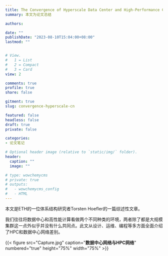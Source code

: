 ```yaml
---
title: The Convergence of Hyperscale Data Center and High-Performance Computing Networks论文总结
summary: 本文为论文总结

authors:

date: ""
publishDate: "2023-08-10T15:04:00+08:00"
lastmod: ""


# View.
#   1 = List
#   2 = Compact
#   3 = Card
view: 2

comments: true
profile: true
share: false

gitment: true
slug: convergence-hyperscale-cn

featured: false
headless: false
draft: true
private: false

categories:
- 论文笔记

# Optional header image (relative to `static/img/` folder).
header:
  caption: ""
  image: ""

# type: wowchemycms
# private: true
# outputs:
#   - wowchemycms_config
#   - HTML
---
```


本文是ETH的一位体系结构研究者Torsten Hoefler的一篇综述性文章。

我们往往将数据中心和高性能计算看做两个不同种类的环境，两者除了都是大规模集群这一点外似乎并没有什么共同点。此文从设计、运维、编程等多方面全面介绍了HPC和数据中心网络差别。

{{< figure src="Capture.jpg" caption="**数据中心网络与HPC网络**" numbered="true" height="75%" width="75%" >}}